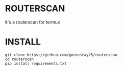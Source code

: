 # ROUTERSCAN
it's a routerscan for termux
# INSTALL
``` 
git clone https://github.com/gornostay25/routerscan
cd routerscan
pip install requirements.txt 
```
